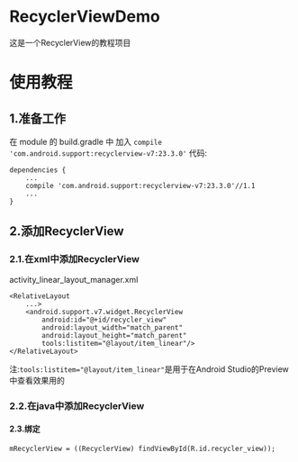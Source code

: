 # RecyclerViewDemo

这是一个RecyclerView的教程项目

# 使用教程

## 1.准备工作

在 module 的 build.gradle 中 加入 `compile 'com.android.support:recyclerview-v7:23.3.0'` 代码:

```
dependencies {
    ...
    compile 'com.android.support:recyclerview-v7:23.3.0'//1.1
    ...
}
```

## 2.添加RecyclerView

### 2.1.在xml中添加RecyclerView

activity_linear_layout_manager.xml

```
<RelativeLayout
    ...>
    <android.support.v7.widget.RecyclerView
        android:id="@+id/recycler_view"
        android:layout_width="match_parent"
        android:layout_height="match_parent"
        tools:listitem="@layout/item_linear"/>
</RelativeLayout>

```

注:`tools:listitem="@layout/item_linear"`是用于在Android Studio的Preview中查看效果用的

### 2.2.在java中添加RecyclerView

#### 2.3.绑定

`mRecyclerView = ((RecyclerView) findViewById(R.id.recycler_view));`

